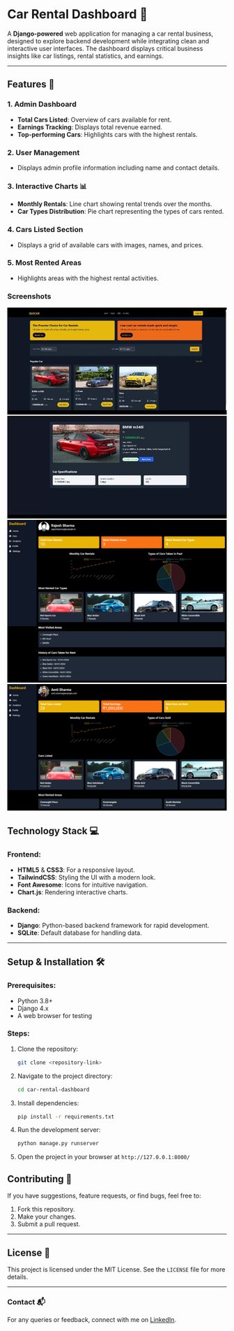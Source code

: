 # Car Rental Dashboard 🚗

A **Django-powered** web application for managing a car rental business, designed to explore backend development while integrating clean and interactive user interfaces. The dashboard displays critical business insights like car listings, rental statistics, and earnings.

---

## Features 🌟

### 1. **Admin Dashboard**
- **Total Cars Listed**: Overview of cars available for rent.
- **Earnings Tracking**: Displays total revenue earned.
- **Top-performing Cars**: Highlights cars with the highest rentals.

### 2. **User Management**
- Displays admin profile information including name and contact details.

### 3. **Interactive Charts** 📊
- **Monthly Rentals**: Line chart showing rental trends over the months.
- **Car Types Distribution**: Pie chart representing the types of cars rented.

### 4. **Cars Listed Section**
- Displays a grid of available cars with images, names, and prices.

### 5. **Most Rented Areas**
- Highlights areas with the highest rental activities.

### Screenshots
![carlist](carList.JPG)
![carDetails](carDetails.JPG)
![dashboard_client](dashboard_client.png)
![dealer](dealer.png)
  



## Technology Stack 💻

### Frontend:
- **HTML5** & **CSS3**: For a responsive layout.
- **TailwindCSS**: Styling the UI with a modern look.
- **Font Awesome**: Icons for intuitive navigation.
- **Chart.js**: Rendering interactive charts.

### Backend:
- **Django**: Python-based backend framework for rapid development.
- **SQLite**: Default database for handling data.

---


## Setup & Installation 🛠️

### Prerequisites:
- Python 3.8+
- Django 4.x
- A web browser for testing

### Steps:
1. Clone the repository:
   ```bash
   git clone <repository-link>
   ```
2. Navigate to the project directory:
   ```bash
   cd car-rental-dashboard
   ```
3. Install dependencies:
   ```bash
   pip install -r requirements.txt
   ```
4. Run the development server:
   ```bash
   python manage.py runserver
   ```
5. Open the project in your browser at `http://127.0.0.1:8000/`


## Contributing 🤝

If you have suggestions, feature requests, or find bugs, feel free to:
1. Fork this repository.
2. Make your changes.
3. Submit a pull request.

---

## License 📜
This project is licensed under the MIT License. See the `LICENSE` file for more details.

---

### Contact 📬
For any queries or feedback, connect with me on [LinkedIn](https://www.linkedin.com/in/basu-anurag/).
